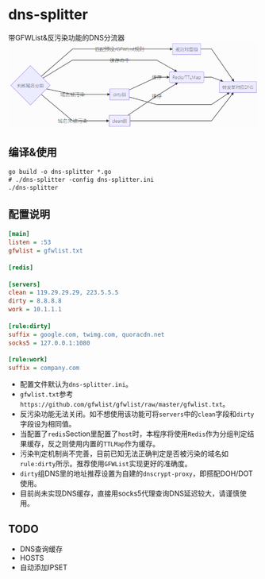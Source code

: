 # dns-splitter
带GFWList&反污染功能的DNS分流器
![](arch.png)

## 编译&使用

```shell
go build -o dns-splitter *.go
# ./dns-splitter -config dns-splitter.ini
./dns-splitter
```

## 配置说明


```ini
[main]
listen = :53
gfwlist = gfwlist.txt

[redis]

[servers]
clean = 119.29.29.29, 223.5.5.5
dirty = 8.8.8.8
work = 10.1.1.1

[rule:dirty]
suffix = google.com, twimg.com, quoracdn.net
socks5 = 127.0.0.1:1080

[rule:work]
suffix = company.com
```

* 配置文件默认为`dns-splitter.ini`。
* `gfwlist.txt`参考`https://github.com/gfwlist/gfwlist/raw/master/gfwlist.txt`。
* 反污染功能无法关闭。如不想使用该功能可将`servers`中的`clean`字段和`dirty`字段设为相同值。
* 当配置了`redis`Section里配置了`host`时，本程序将使用`Redis`作为分组判定结果缓存，反之则使用内置的`TTLMap`作为缓存。
* 污染判定机制尚不完善，目前已知无法正确判定是否被污染的域名如`rule:dirty`所示。推荐使用`GFWList`实现更好的准确度。
* `dirty`组DNS里的地址推荐设置为自建的`dnscrypt-proxy`，即搭配DOH/DOT使用。
* 目前尚未实现DNS缓存，直接用socks5代理查询DNS延迟较大，请谨慎使用。

## TODO

* DNS查询缓存
* HOSTS
* 自动添加IPSET
